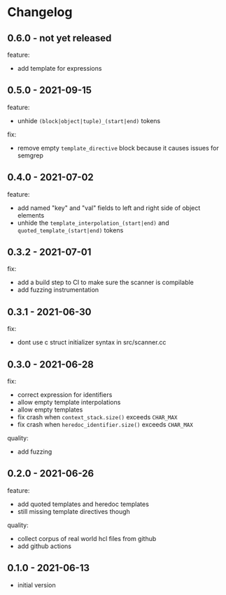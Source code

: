 # Changelog

## 0.6.0 - not yet released

feature:
* add template for expressions

## 0.5.0 - 2021-09-15

feature:
* unhide `(block|object|tuple)_(start|end)` tokens

fix:
* remove empty `template_directive` block because it causes issues for semgrep

## 0.4.0 - 2021-07-02

feature:
* add named "key" and "val" fields to left and right side of object elements
* unhide the `template_interpolation_(start|end)` and `quoted_template_(start|end)` tokens

## 0.3.2 - 2021-07-01

fix:
* add a build step to CI to make sure the scanner is compilable
* add fuzzing instrumentation

## 0.3.1 - 2021-06-30

fix:
* dont use c struct initializer syntax in src/scanner.cc

## 0.3.0 - 2021-06-28

fix:
* correct expression for identifiers
* allow empty template interpolations
* allow empty templates
* fix crash when `context_stack.size()` exceeds `CHAR_MAX`
* fix crash when `heredoc_identifier.size()` exceeds `CHAR_MAX`

quality:
* add fuzzing

## 0.2.0 - 2021-06-26

feature:
* add quoted templates and heredoc templates
* still missing template directives though

quality:
* collect corpus of real world hcl files from github
* add github actions

## 0.1.0 - 2021-06-13

* initial version
